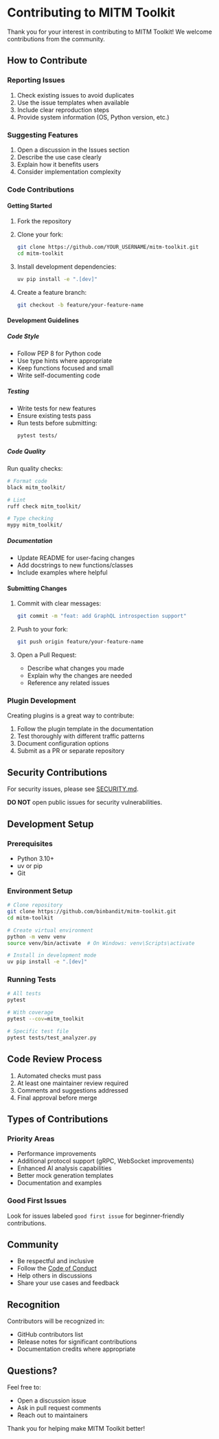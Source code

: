 # Contributing to MITM Toolkit

Thank you for your interest in contributing to MITM Toolkit! We welcome contributions from the community.

## How to Contribute

### Reporting Issues

1. Check existing issues to avoid duplicates
2. Use the issue templates when available
3. Include clear reproduction steps
4. Provide system information (OS, Python version, etc.)

### Suggesting Features

1. Open a discussion in the Issues section
2. Describe the use case clearly
3. Explain how it benefits users
4. Consider implementation complexity

### Code Contributions

#### Getting Started

1. Fork the repository
2. Clone your fork:
   ```bash
   git clone https://github.com/YOUR_USERNAME/mitm-toolkit.git
   cd mitm-toolkit
   ```

3. Install development dependencies:
   ```bash
   uv pip install -e ".[dev]"
   ```

4. Create a feature branch:
   ```bash
   git checkout -b feature/your-feature-name
   ```

#### Development Guidelines

##### Code Style

- Follow PEP 8 for Python code
- Use type hints where appropriate
- Keep functions focused and small
- Write self-documenting code

##### Testing

- Write tests for new features
- Ensure existing tests pass
- Run tests before submitting:
  ```bash
  pytest tests/
  ```

##### Code Quality

Run quality checks:
```bash
# Format code
black mitm_toolkit/

# Lint
ruff check mitm_toolkit/

# Type checking
mypy mitm_toolkit/
```

##### Documentation

- Update README for user-facing changes
- Add docstrings to new functions/classes
- Include examples where helpful

#### Submitting Changes

1. Commit with clear messages:
   ```bash
   git commit -m "feat: add GraphQL introspection support"
   ```

2. Push to your fork:
   ```bash
   git push origin feature/your-feature-name
   ```

3. Open a Pull Request:
   - Describe what changes you made
   - Explain why the changes are needed
   - Reference any related issues

### Plugin Development

Creating plugins is a great way to contribute:

1. Follow the plugin template in the documentation
2. Test thoroughly with different traffic patterns
3. Document configuration options
4. Submit as a PR or separate repository

## Security Contributions

For security issues, please see [SECURITY.md](SECURITY.md).

**DO NOT** open public issues for security vulnerabilities.

## Development Setup

### Prerequisites

- Python 3.10+
- uv or pip
- Git

### Environment Setup

```bash
# Clone repository
git clone https://github.com/binbandit/mitm-toolkit.git
cd mitm-toolkit

# Create virtual environment
python -m venv venv
source venv/bin/activate  # On Windows: venv\Scripts\activate

# Install in development mode
uv pip install -e ".[dev]"
```

### Running Tests

```bash
# All tests
pytest

# With coverage
pytest --cov=mitm_toolkit

# Specific test file
pytest tests/test_analyzer.py
```

## Code Review Process

1. Automated checks must pass
2. At least one maintainer review required
3. Comments and suggestions addressed
4. Final approval before merge

## Types of Contributions

### Priority Areas

- Performance improvements
- Additional protocol support (gRPC, WebSocket improvements)
- Enhanced AI analysis capabilities
- Better mock generation templates
- Documentation and examples

### Good First Issues

Look for issues labeled `good first issue` for beginner-friendly contributions.

## Community

- Be respectful and inclusive
- Follow the [Code of Conduct](CODE_OF_CONDUCT.md)
- Help others in discussions
- Share your use cases and feedback

## Recognition

Contributors will be recognized in:
- GitHub contributors list
- Release notes for significant contributions
- Documentation credits where appropriate

## Questions?

Feel free to:
- Open a discussion issue
- Ask in pull request comments
- Reach out to maintainers

Thank you for helping make MITM Toolkit better!